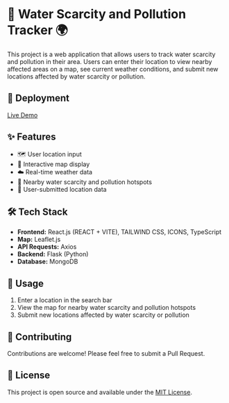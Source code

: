 # 🌊 Water Scarcity and Pollution Tracker 🌍

This project is a web application that allows users to track water scarcity and pollution in their area. Users can enter their location to view nearby affected areas on a map, see current weather conditions, and submit new locations affected by water scarcity or pollution.

## 🚀 Deployment
[Live Demo](https://phenomenal-babka-30e59f.netlify.app/)

## ✨ Features

- 🗺️ User location input
- 🧭 Interactive map display
- ☁️ Real-time weather data
- 🚨 Nearby water scarcity and pollution hotspots
- 📝 User-submitted location data

## 🛠️ Tech Stack

- **Frontend:** React.js (REACT + VITE), TAILWIND CSS, ICONS, TypeScript
- **Map:** Leaflet.js
- **API Requests:** Axios
- **Backend:** Flask (Python)
- **Database:** MongoDB

## 📖 Usage

1. Enter a location in the search bar
2. View the map for nearby water scarcity and pollution hotspots
3. Submit new locations affected by water scarcity or pollution

## 🤝 Contributing

Contributions are welcome! Please feel free to submit a Pull Request.

## 📄 License

This project is open source and available under the [MIT License](LICENSE).
